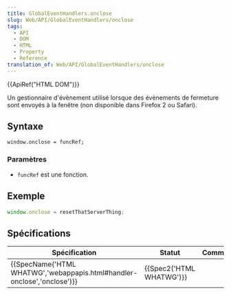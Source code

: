```yaml
---
title: GlobalEventHandlers.onclose
slug: Web/API/GlobalEventHandlers/onclose
tags:
  - API
  - DOM
  - HTML
  - Property
  - Reference
translation_of: Web/API/GlobalEventHandlers/onclose
---
```

{{ApiRef("HTML DOM")}}

Un gestionnaire d'évènement utilisé lorsque des évènements de fermeture sont envoyés à la fenêtre (non disponible dans Firefox 2 ou Safari).

## Syntaxe

    window.onclose = funcRef;

### Paramètres

- `funcRef` est une fonction.

## Exemple

```js
window.onclose = resetThatServerThing;
```

## Spécifications

| Spécification                                                                                    | Statut                           | Commentaires |
| ------------------------------------------------------------------------------------------------ | -------------------------------- | ------------ |
| {{SpecName('HTML WHATWG','webappapis.html#handler-onclose','onclose')}} | {{Spec2('HTML WHATWG')}} |              |
